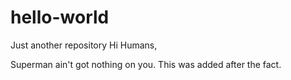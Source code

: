 # hello-world
Just another repository
Hi Humans,

Superman ain't got nothing on you.
This was added after the fact.
